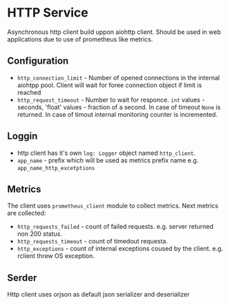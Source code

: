 # HTTP Service
Asynchronous http client build uppon aiohttp client.
Should be used in web applications due to use of prometheus like metrics.

## Configuration
* `http_connection_limit` - Number of opened connections in the internal aiohtpp pool. Client will wait for foree connection object if limit is reached
* `http_request_timeout` - Number to wait for responce. `int` values - seconds, 'float' values - fraction of a second. In case of timeout `None` is returned. In case of timout internal monitoring counter is incremented.

## Loggin
* http client has it's own `log: Logger` object named `http_client`.
* `app_name` - prefix which will be used as metrics prefix name e.g. `app_name_http_excetptions`

## Metrics
The client uses `prometheus_client` module to collect metrics.
Next metrics are collected:
* `http_requests_failed` - count of failed requests. e.g. server returned non 200 status.
* `http_requests_timeout` - count of timedout requesta.
* `http_exceptions` - count of internal exceptions coused by the client. e.g. rclient threw OS exception.

## Serder
Http client uses orjson as default json serializer and deserializer
